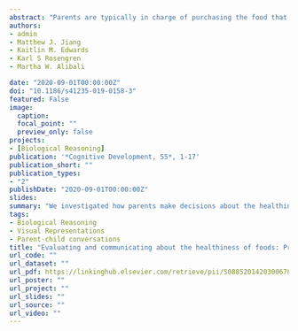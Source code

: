 ```yaml
---
abstract: "Parents are typically in charge of purchasing the food that their children eat, but little is known about how parents decide if particular foods are healthy for their children and how their beliefs about nutrition influence their children's beliefs. In two studies, we investigated how parents of children ages 4-12 (N = 826) make decisions about the healthiness of foods when presented with different representations of the same nutritional information. Providing parents with nutritional information did not influence their ratings of how healthy food items are, compared to when they were shown only pictures of the foods. Parents reported talking with their children about nutrition, believed they are the best source of information for children about nutrition, and believed their nutrition beliefs influence their children's beliefs. Our findings highlight the role of prior knowledge in food cognition and how beliefs about foods are transmitted from parents to children."
authors:
- admin
- Matthew J. Jiang
- Kaitlin M. Edwards
- Karl S Rosengren
- Martha W. Alibali

date: "2020-09-01T00:00:00Z"
doi: "10.1186/s41235-019-0158-3"
featured: False
image:
  caption: 
  focal_point: ""
  preview_only: false
projects: 
- [Biological Reasoning]
publication: '*Cognitive Development, 55*, 1-17'
publication_short: ""
publication_types:
- "2"
publishDate: "2020-09-01T00:00:00Z"
slides: 
summary: "We investigated how parents make decisions about the healthiness of foods when presented with different representations of the same nutritional information. Providing parents with nutritional information did not influence their ratings of how healthy food items are. Parents reported talking with their children about nutrition, believed they are the best source of information for children about nutrition, and believed their nutrition beliefs influence their children's beliefs."
tags:
- Biological Reasoning
- Visual Representations
- Parent-child conversations
title: "Evaluating and communicating about the healthiness of foods: Predictors of parents' judgments and parent-child conversations"
url_code: ""
url_dataset: ""
url_pdf: https://linkinghub.elsevier.com/retrieve/pii/S0885201420300678
url_poster: ""
url_project: ""
url_slides: ""
url_source: ""
url_video: ""
---
```

